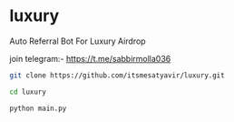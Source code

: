 # luxury
Auto Referral Bot For Luxury Airdrop 

join telegram:- https://t.me/sabbirmolla036 

```bash
git clone https://github.com/itsmesatyavir/luxury.git
```
```bash
cd luxury
```
```bash
python main.py
```
